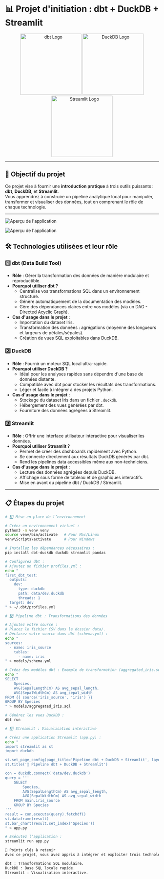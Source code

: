 # 📊 Projet d'initiation : dbt + DuckDB + Streamlit

<p align="center">
  <img src="https://www.decideom.fr/assets/uploads/2023/03/dbt-logo.png" alt="dbt Logo" width="200">
  <img src="https://miro.medium.com/v2/resize:fit:4800/format:webp/0*-CoioEomCE_kHUX4.png" alt="DuckDB Logo" width="200">
  <img src="https://streamlit.io/images/brand/streamlit-mark-color.png" alt="Streamlit Logo" width="200">
</p>

---

## 🚀 Objectif du projet

Ce projet vise à fournir une **introduction pratique** à trois outils puissants :  
**dbt**, **DuckDB**, et **Streamlit**.  
Vous apprendrez à construire un pipeline analytique local pour manipuler, transformer et visualiser des données, tout en comprenant le rôle de chaque technologie.

---

![Aperçu de l'application](/Users/matt/Documents/dbt/dbt_init/first_dbt_test/models/example/assets/capture1.jpeg)

![Aperçu de l'application](/Users/matt/Documents/dbt/dbt_init/first_dbt_test/models/example/assets/capture1.jpeg)


## 🛠️ Technologies utilisées et leur rôle

### 1️⃣ dbt (Data Build Tool)

- **Rôle** : Gérer la transformation des données de manière modulaire et reproductible.
- **Pourquoi utiliser dbt ?**
  - Centralise vos transformations SQL dans un environnement structuré.
  - Génère automatiquement de la documentation des modèles.
  - Gère des dépendances claires entre vos modèles (via un DAG - Directed Acyclic Graph).
- **Cas d'usage dans le projet** :
  - Importation du dataset Iris.
  - Transformation des données : agrégations (moyenne des longueurs et largeurs de pétales/sépales).
  - Création de vues SQL exploitables dans DuckDB.

### 2️⃣ DuckDB

- **Rôle** : Fournir un moteur SQL local ultra-rapide.
- **Pourquoi utiliser DuckDB ?**
  - Idéal pour les analyses rapides sans dépendre d'une base de données distante.
  - Compatible avec dbt pour stocker les résultats des transformations.
  - Léger et facile à intégrer à des projets Python.
- **Cas d'usage dans le projet** :
  - Stockage du dataset Iris dans un fichier `.duckdb`.
  - Hébergement des vues générées par dbt.
  - Fourniture des données agrégées à Streamlit.

### 3️⃣ Streamlit

- **Rôle** : Offrir une interface utilisateur interactive pour visualiser les données.
- **Pourquoi utiliser Streamlit ?**
  - Permet de créer des dashboards rapidement avec Python.
  - Se connecte directement aux résultats DuckDB générés par dbt.
  - Rend les pipelines data accessibles même aux non-techniciens.
- **Cas d'usage dans le projet** :
  - Lecture des données agrégées depuis DuckDB.
  - Affichage sous forme de tableau et de graphiques interactifs.
  - Mise en avant du pipeline dbt / DuckDB / Streamlit.

---

## 📋 Étapes du projet

```bash
# 1️⃣ Mise en place de l’environnement

# Créez un environnement virtuel :
python3 -m venv venv
source venv/bin/activate   # Pour Mac/Linux
venv\Scripts\activate      # Pour Windows

# Installez les dépendances nécessaires :
pip install dbt-duckdb duckdb streamlit pandas

# Configurez dbt :
# Ajoutez un fichier profiles.yml :
echo "
first_dbt_test:
  outputs:
    dev:
      type: duckdb
      path: data/dev.duckdb
      threads: 1
  target: dev
" > ~/.dbt/profiles.yml

# 2️⃣ Pipeline dbt : Transformations des données

# Ajoutez votre source :
# Placez le fichier CSV dans le dossier data/.
# Déclarez votre source dans dbt (schema.yml) :
echo "
sources:
  - name: iris_source
    tables:
      - name: iris
" > models/schema.yml

# Créez des modèles dbt : Exemple de transformation (aggregated_iris.sql) :
echo "
SELECT
    Species,
    AVG(SepalLengthCm) AS avg_sepal_length,
    AVG(SepalWidthCm) AS avg_sepal_width
FROM {{ source('iris_source', 'iris') }}
GROUP BY Species
" > models/aggregated_iris.sql

# Générez les vues DuckDB :
dbt run

# 3️⃣ Streamlit : Visualisation interactive

# Créez une application Streamlit (app.py) :
echo "
import streamlit as st
import duckdb

st.set_page_config(page_title='Pipeline dbt + DuckDB + Streamlit', layout='wide')
st.title('🚀 Pipeline dbt + DuckDB + Streamlit')

con = duckdb.connect('data/dev.duckdb')
query = '''
    SELECT
        Species,
        AVG(SepalLengthCm) AS avg_sepal_length,
        AVG(SepalWidthCm) AS avg_sepal_width
    FROM main.iris_source
    GROUP BY Species
'''
result = con.execute(query).fetchdf()
st.dataframe(result)
st.bar_chart(result.set_index('Species'))
" > app.py

# Exécutez l’application :
streamlit run app.py

🎯 Points clés à retenir
Avec ce projet, vous avez appris à intégrer et exploiter trois technologies complémentaires, chacune jouant un rôle clé dans un pipeline analytique moderne :

dbt : Transformations SQL modulaire.
DuckDB : Base SQL locale rapide.
Streamlit : Visualisation interactive.
